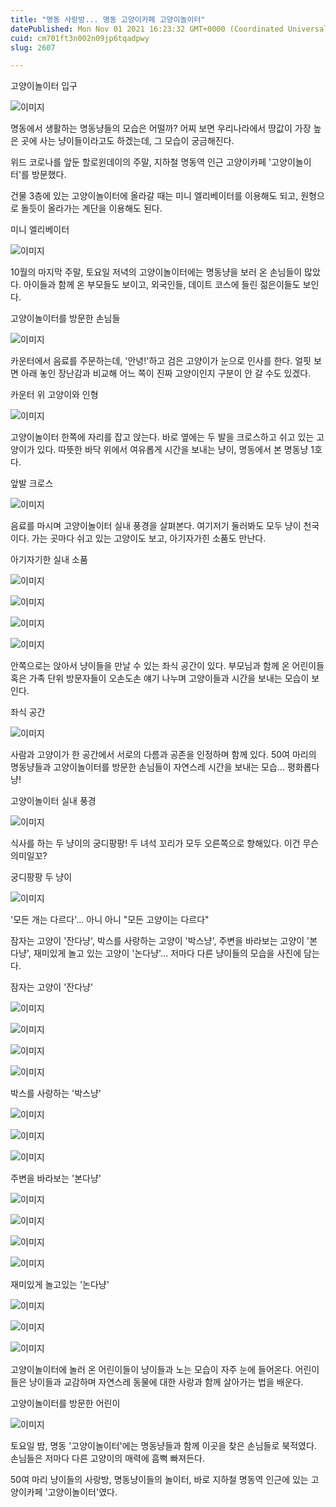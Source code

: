 ```yaml
---
title: "명동 사랑방... 명동 고양이카페 고양이놀이터"
datePublished: Mon Nov 01 2021 16:23:32 GMT+0000 (Coordinated Universal Time)
cuid: cm701ft3n002n09jp6tqadpwy
slug: 2607

---
```



고양이놀이터 입구

![이미지](https://cdn.hashnode.com/res/hashnode/image/upload/v1739251425277/c0024e2c-9505-4320-8e98-75e3a1ca8b01.jpeg)

명동에서 생활하는 명동냥들의 모습은 어떨까? 어찌 보면 우리나라에서 땅값이 가장 높은 곳에 사는 냥이들이라고도 하겠는데, 그 모습이 궁금해진다.

위드 코로나를 앞둔 할로윈데이의 주말, 지하철 명동역 인근 고양이카페 '고양이놀이터'를 방문했다.

건물 3층에 있는 고양이놀이터에 올라갈 때는 미니 엘리베이터를 이용해도 되고, 원형으로 돌듯이 올라가는 계단을 이용해도 된다.

미니 엘리베이터

![이미지](https://cdn.hashnode.com/res/hashnode/image/upload/v1739251428055/6a9c6cd2-968b-4d49-9b2b-b244da9e127c.jpeg)

10월의 마지막 주말, 토요일 저녁의 고양이놀이터에는 명동냥을 보러 온 손님들이 많았다. 아이들과 함께 온 부모들도 보이고, 외국인들, 데이트 코스에 들린 젊은이들도 보인다.

고양이놀이터를 방문한 손님들

![이미지](https://cdn.hashnode.com/res/hashnode/image/upload/v1739251430507/96e931e1-624b-47b5-b7d0-1f861945fc5b.jpeg)

카운터에서 음료를 주문하는데, '안녕!'하고 검은 고양이가 눈으로 인사를 한다. 얼핏 보면 아래 놓인 장난감과 비교해 어느 쪽이 진짜 고양이인지 구분이 안 갈 수도 있겠다.

카운터 위 고양이와 인형

![이미지](https://cdn.hashnode.com/res/hashnode/image/upload/v1739251433356/21ad2527-dd71-44b8-b2d4-6dcfcc683430.jpeg)

고양이놀이터 한쪽에 자리를 잡고 앉는다. 바로 옆에는 두 발을 크로스하고 쉬고 있는 고양이가 있다. 따뜻한 바닥 위에서 여유롭게 시간을 보내는 냥이, 명동에서 본 명동냥 1호다.

앞발 크로스

![이미지](https://cdn.hashnode.com/res/hashnode/image/upload/v1739251435727/af4baa6b-f005-4afe-b0d4-9cac8e9b5f77.jpeg)

음료를 마시며 고양이놀이터 실내 풍경을 살펴본다. 여기저기 둘러봐도 모두 냥이 천국이다. 가는 곳마다 쉬고 있는 고양이도 보고, 아기자가힌 소품도 만난다.

아기자기한 실내 소품

![이미지](https://cdn.hashnode.com/res/hashnode/image/upload/v1739251438163/f890a4b9-d845-4a8b-98b3-41aa5fdb061a.jpeg)

![이미지](https://cdn.hashnode.com/res/hashnode/image/upload/v1739251440760/9515e6c8-035d-4609-b36f-02ea24788109.jpeg)

![이미지](https://cdn.hashnode.com/res/hashnode/image/upload/v1739251443790/5f966f47-3c97-44e0-beae-14cc200def1e.jpeg)

![이미지](https://cdn.hashnode.com/res/hashnode/image/upload/v1739251446629/99fc53b1-707a-48a7-9f7e-4ea46a3ae039.jpeg)

안쪽으로는 앉아서 냥이들을 만날 수 있는 좌식 공간이 있다. 부모님과 함께 온 어린이들 혹은 가족 단위 방문자들이 오손도손 얘기 나누며 고양이들과 시간을 보내는 모습이 보인다.

좌식 공간

![이미지](https://cdn.hashnode.com/res/hashnode/image/upload/v1739251449297/5747b545-53f6-4f90-8f80-9488df0b6c7f.jpeg)

사람과 고양이가 한 공간에서 서로의 다름과 공존을 인정하며 함께 있다. 50여 마리의 명동냥들과 고양이놀이터를 방문한 손님들이 자연스레 시간을 보내는 모습... 평화롭다냥!

고양이놀이터 실내 풍경

![이미지](https://cdn.hashnode.com/res/hashnode/image/upload/v1739251451937/73842d0b-6fb9-46dc-99d5-5ff4ea0c0674.jpeg)

식사를 하는 두 냥이의 궁디팡팡! 두 녀석 꼬리가 모두 오른쪽으로 향해있다. 이건 무슨 의미일꼬?

궁디팡팡 두 냥이

![이미지](https://cdn.hashnode.com/res/hashnode/image/upload/v1739251454906/1c70181b-c532-4988-bca7-5530e0ee1b8f.jpeg)

'모든 개는 다르다'... 아니 아니 "모든 고양이는 다르다"

잠자는 고양이 '잔다냥', 박스를 사랑하는 고양이 '박스냥', 주변을 바라보는 고양이 '본다냥', 재미있게 놀고 있는 고양이 '논다냥'... 저마다 다른 냥이들의 모습을 사진에 담는다.

잠자는 고양이 '잔다냥'

![이미지](https://cdn.hashnode.com/res/hashnode/image/upload/v1739251457533/003c44e6-17e2-4688-bc29-15d97a2919b2.jpeg)

![이미지](https://cdn.hashnode.com/res/hashnode/image/upload/v1739251460025/447b9942-6fcd-4003-9bd4-165bfe4de972.jpeg)

![이미지](https://cdn.hashnode.com/res/hashnode/image/upload/v1739251468340/674d342c-85a6-48c4-91a7-0253dff237df.jpeg)

![이미지](https://cdn.hashnode.com/res/hashnode/image/upload/v1739251471452/c8b90583-51e5-443e-8e32-667dcd77b826.jpeg)

박스를 사랑하는 '박스냥'

![이미지](https://cdn.hashnode.com/res/hashnode/image/upload/v1739251474526/bb06e2f5-72cf-4bed-92fe-7869b0c82354.jpeg)

![이미지](https://cdn.hashnode.com/res/hashnode/image/upload/v1739251477133/d8c805bf-592e-4096-a9d9-730ff4cdb2be.jpeg)

![이미지](https://cdn.hashnode.com/res/hashnode/image/upload/v1739251479644/2b258330-bc61-49f3-a54c-e8170aa1ab70.jpeg)

주변을 바라보는 '본다냥'

![이미지](https://cdn.hashnode.com/res/hashnode/image/upload/v1739251482122/3200a4a6-245a-47e0-b1f3-3d6f23db4905.jpeg)

![이미지](https://cdn.hashnode.com/res/hashnode/image/upload/v1739251484625/506370e2-32ee-46f4-a47c-ec47bb14ab34.jpeg)

![이미지](https://cdn.hashnode.com/res/hashnode/image/upload/v1739251487714/5286311d-7659-448f-b01b-2f6645df7a10.jpeg)

![이미지](https://cdn.hashnode.com/res/hashnode/image/upload/v1739251490832/7d602c33-8fb7-44ac-9d03-1d695e9638ae.jpeg)

재미있게 놀고있는 '논다냥'

![이미지](https://cdn.hashnode.com/res/hashnode/image/upload/v1739251493564/625d752b-fe5f-4b8b-89e2-30d25c97bfdf.jpeg)

![이미지](https://cdn.hashnode.com/res/hashnode/image/upload/v1739251496060/297672e1-aa94-4c55-81c3-8c0498be522e.jpeg)

![이미지](https://cdn.hashnode.com/res/hashnode/image/upload/v1739251498964/d9ae579d-2c6e-4334-8479-8860495a5587.jpeg)

고양이놀이터에 놀러 온 어린이들이 냥이들과 노는 모습이 자주 눈에 들어온다. 어린이들은 냥이들과 교감하며 자연스레 동물에 대한 사랑과 함께 살아가는 법을 배운다.

고양이놀이터를 방문한 어린이

![이미지](https://cdn.hashnode.com/res/hashnode/image/upload/v1739251501492/47421eba-6795-4fd8-8bee-7c803df2fe20.jpeg)

토요일 밤, 명동 '고양이놀이터'에는 명동냥들과 함께 이곳을 찾은 손님들로 북적였다. 손님들은 저마다 다른 고양이의 매력에 흠뻑 빠져든다.

50여 마리 냥이들의 사랑방, 명동냥이들의 놀이터, 바로 지하철 명동역 인근에 있는 고양이카페 '고양이놀이터'였다.